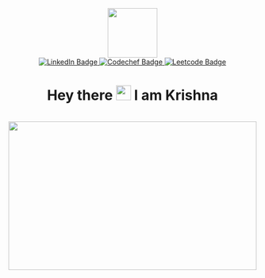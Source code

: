<div id="header" align="center">
  <img src="https://media.giphy.com/media/M9gbBd9nbDrOTu1Mqx/giphy.gif" width="100"/>
  <div id="badges">
    <a href="https://www.linkedin.com/in/krishna-t-64bb3a204">
      <img src="https://img.shields.io/badge/LinkedIn-blue?style=for-the-badge&logo=linkedin&logoColor=white" alt="LinkedIn Badge"/>
    </a>
    <a href="https://www.codechef.com/users/krishna5503">
      <img src="https://img.shields.io/badge/CodeChef-%23964B00.svg?style=for-the-badge&logo=CodeChef&logoColor=white" alt="Codechef Badge"/>
       <a href="https://leetcode.com/Krishna_cs20/">
      <img src="https://img.shields.io/badge/LeetCode-000000?style=for-the-badge&logo=LeetCode&logoColor=#d16c06" alt="Leetcode Badge"/>
    </a>
    </a>
  </div>
  <img src="https://komarev.com/ghpvc/?username=Krishnacoder528&style=flat-square&color=blue" alt=""/>
  <h1>
    Hey there
    <img src="https://media.giphy.com/media/hvRJCLFzcasrR4ia7z/giphy.gif" width="30px"/>
    I am Krishna
  </h1>
  <br>
  <div align="center">
  <img src="https://media.giphy.com/media/dWesBcTLavkZuG35MI/giphy.gif" width="500" height="300"/>
</div>

 
